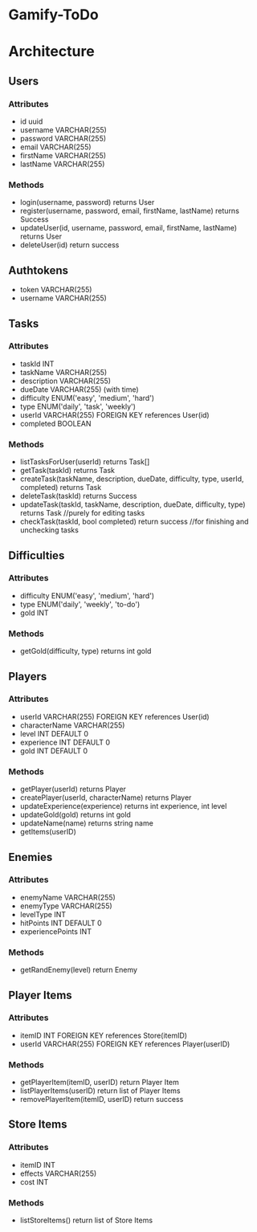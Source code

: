 # Gamify-ToDo

# Architecture

## Users
### Attributes
- id uuid
- username VARCHAR(255)
- password VARCHAR(255)
- email VARCHAR(255)
- firstName VARCHAR(255)
- lastName VARCHAR(255)
### Methods
- login(username, password) returns User
- register(username, password, email, firstName, lastName) returns Success
- updateUser(id, username, password, email, firstName, lastName) returns User
- deleteUser(id) return success

## Authtokens
- token VARCHAR(255)
- username VARCHAR(255)

## Tasks
### Attributes
- taskId INT
- taskName VARCHAR(255)
- description VARCHAR(255)
- dueDate VARCHAR(255) (with time)
- difficulty ENUM('easy', 'medium', 'hard')
- type ENUM('daily', 'task', 'weekly')
- userId VARCHAR(255) FOREIGN KEY references User(id)
- completed BOOLEAN
### Methods
- listTasksForUser(userId) returns Task[]
- getTask(taskId) returns Task
- createTask(taskName, description, dueDate, difficulty, type, userId, completed) returns Task
- deleteTask(taskId) returns Success
- updateTask(taskId, taskName, description, dueDate, difficulty, type) returns Task //purely for editing tasks
- checkTask(taskId, bool completed) return success //for finishing and unchecking tasks

## Difficulties
### Attributes
- difficulty ENUM('easy', 'medium', 'hard')
- type ENUM('daily', 'weekly', 'to-do')
- gold INT
### Methods
- getGold(difficulty, type) returns int gold

## Players
### Attributes
- userId VARCHAR(255) FOREIGN KEY references User(id)
- characterName VARCHAR(255)
- level INT DEFAULT 0
- experience INT DEFAULT 0
- gold INT DEFAULT 0
### Methods
- getPlayer(userId) returns Player
- createPlayer(userId, characterName) returns Player
- updateExperience(experience) returns int experience, int level
- updateGold(gold) returns int gold
- updateName(name) returns string name
- getItems(userID)

## Enemies
### Attributes
- enemyName VARCHAR(255)
- enemyType VARCHAR(255)
- levelType INT
- hitPoints INT DEFAULT 0
- experiencePoints INT
### Methods
- getRandEnemy(level) return Enemy

## Player Items
### Attributes
- itemID INT FOREIGN KEY references Store(itemID)
- userId VARCHAR(255) FOREIGN KEY references Player(userID)
### Methods
- getPlayerItem(itemID, userID) return Player Item
- listPlayerItems(userID) return list of Player Items
- removePlayerItem(itemID, userID) return success

## Store Items
### Attributes
- itemID INT 
- effects VARCHAR(255)
- cost INT
### Methods
- listStoreItems() return list of Store Items




